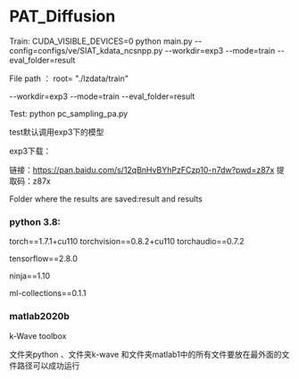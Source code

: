 # PAT_Diffusion

Train:
CUDA_VISIBLE_DEVICES=0 python main.py --config=configs/ve/SIAT_kdata_ncsnpp.py --workdir=exp3 --mode=train --eval_folder=result

File path ： root= "./lzdata/train"



--workdir=exp3
--mode=train
--eval_folder=result



Test:
python pc_sampling_pa.py

test默认调用exp3下的模型

exp3下载：

链接：https://pan.baidu.com/s/12qBnHvBYhPzFCzp10-n7dw?pwd=z87x 
提取码：z87x



Folder where the results are saved:result and results



### python 3.8:

torch==1.7.1+cu110 torchvision==0.8.2+cu110 torchaudio==0.7.2

tensorflow==2.8.0

ninja==1.10

ml-collections==0.1.1



### matlab2020b

k-Wave toolbox



文件夹python 、文件夹k-wave 和文件夹matlab1中的所有文件要放在最外面的文件路径可以成功运行

